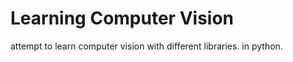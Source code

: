 Learning Computer Vision
========================

attempt to learn computer vision with different libraries. in python.